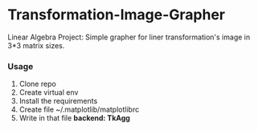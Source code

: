 # Transformation-Image-Grapher
Linear Algebra Project: Simple grapher for liner transformation's image in 3*3 matrix sizes.

<h3><b>Usage</h3></b>
<ol>
<li>Clone repo</li>
<li>Create virtual env</li>
<li>Install the requirements</li>
<li>Create file ~/.matplotlib/matplotlibrc</li>
<li>Write in that file <b>backend: TkAgg</b></li>
</ol>
